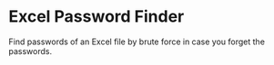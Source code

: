 Excel Password Finder
=====================

Find passwords of an Excel file by brute force in case you forget the passwords.

